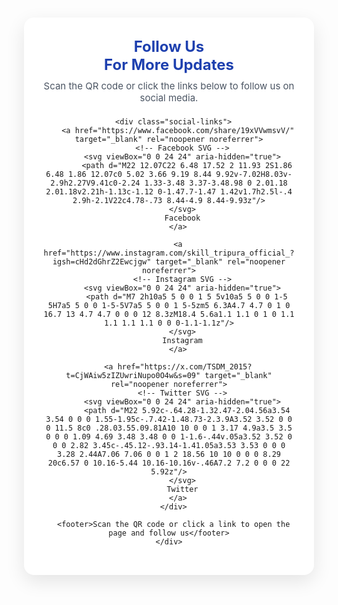 <html lang="en">
<head>
  <meta charset="utf-8" />
  <meta name="viewport" content="width=device-width,initial-scale=1" />
  <title>Follow Us | Government Portal</title>
  <meta name="description" content="Follow us on Facebook, Instagram, and X (Twitter)" />
  <style>
    :root {
      --bg: #f0f4f8;
      --card: #ffffff;
      --primary: #1e40af;
      --secondary: #1e3a8a;
      --text: #111827;
      --subtext: #4b5563;
      --btn-bg: #1e40af;
      --btn-hover: #1d4ed8;
    }

    html, body {
      margin: 0;
      padding: 0;
      height: 100%;
      font-family: 'Inter', system-ui, Arial, sans-serif;
      background-color: var(--bg);
      color: var(--text);
    }

    .container {
      min-height: 100vh;
      display: flex;
      align-items: center;
      justify-content: center;
      padding: 24px;
    }

    .card {
      max-width: 440px;
      width: 100%;
      background: var(--card);
      border-radius: 16px;
      box-shadow: 0 10px 30px rgba(0,0,0,0.1);
      padding: 32px;
      text-align: center;
      transition: transform 0.3s ease, box-shadow 0.3s ease;
    }

    .card:hover {
      transform: translateY(-5px);
      box-shadow: 0 15px 35px rgba(0,0,0,0.15);
    }

    h1 {
      margin: 0 0 10px;
      font-size: 24px;
      color: var(--primary);
    }

    p {
      margin: 0 0 22px;
      color: var(--subtext);
      font-size: 15px;
    }

    .social-links {
      display: flex;
      flex-direction: column;
      gap: 12px;
      margin-top: 18px;
    }

    .social-links a {
      display: flex;
      align-items: center;
      gap: 14px;
      padding: 12px 16px;
      border-radius: 12px;
      text-decoration: none;
      background-color: #f3f4f6;
      color: var(--text);
      font-weight: 600;
      border: 1px solid rgba(0,0,0,0.05);
      transition: background 0.3s, box-shadow 0.3s;
    }

    .social-links a:hover {
      background-color: var(--primary);
      color: #fff;
      box-shadow: 0 6px 18px rgba(0,0,0,0.15);
    }

    .social-links svg {
      width: 22px;
      height: 22px;
      flex-shrink: 0;
      fill: currentColor;
    }

    footer {
      margin-top: 20px;
      font-size: 13px;
      color: var(--subtext);
    }
  </style>
</head>
<body>
  <div class="container">
    <div class="card">
      <h1>Follow Us 
	  <br> For More Updates </br>
	  </h1>
      <p>Scan the QR code or click the links below to follow us on social media.</p>

      <div class="social-links">
        <a href="https://www.facebook.com/share/19xVVwmsvV/" target="_blank" rel="noopener noreferrer">
          <!-- Facebook SVG -->
          <svg viewBox="0 0 24 24" aria-hidden="true">
            <path d="M22 12.07C22 6.48 17.52 2 11.93 2S1.86 6.48 1.86 12.07c0 5.02 3.66 9.19 8.44 9.92v-7.02H8.03v-2.9h2.27V9.41c0-2.24 1.33-3.48 3.37-3.48.98 0 2.01.18 2.01.18v2.21h-1.13c-1.12 0-1.47.7-1.47 1.42v1.7h2.5l-.4 2.9h-2.1V22c4.78-.73 8.44-4.9 8.44-9.93z"/>
          </svg>
          Facebook
        </a>

        <a href="https://www.instagram.com/skill_tripura_official_?igsh=cHd2dGhrZ2Ewcjgw" target="_blank" rel="noopener noreferrer">
          <!-- Instagram SVG -->
          <svg viewBox="0 0 24 24" aria-hidden="true">
            <path d="M7 2h10a5 5 0 0 1 5 5v10a5 5 0 0 1-5 5H7a5 5 0 0 1-5-5V7a5 5 0 0 1 5-5zm5 6.3A4.7 4.7 0 1 0 16.7 13 4.7 4.7 0 0 0 12 8.3zM18.4 5.6a1.1 1.1 0 1 0 1.1 1.1 1.1 1.1 0 0 0-1.1-1.1z"/>
          </svg>
          Instagram
        </a>

        <a href="https://x.com/TSDM_2015?t=CjWAiw5zIZUwriNupo0O4w&s=09" target="_blank" rel="noopener noreferrer">
          <!-- Twitter SVG -->
          <svg viewBox="0 0 24 24" aria-hidden="true">
            <path d="M22 5.92c-.64.28-1.32.47-2.04.56a3.54 3.54 0 0 0 1.55-1.95c-.7.42-1.48.73-2.3.9A3.52 3.52 0 0 0 11.5 8c0 .28.03.55.09.81A10 10 0 0 1 3.17 4.9a3.5 3.5 0 0 0 1.09 4.69 3.48 3.48 0 0 1-1.6-.44v.05a3.52 3.52 0 0 0 2.82 3.45c-.45.12-.93.14-1.41.05a3.53 3.53 0 0 0 3.28 2.44A7.06 7.06 0 0 1 2 18.56 10 10 0 0 0 8.29 20c6.57 0 10.16-5.44 10.16-10.16v-.46A7.2 7.2 0 0 0 22 5.92z"/>
          </svg>
          Twitter
        </a>
      </div>

      <footer>Scan the QR code or click a link to open the page and follow us</footer>
    </div>
  </div>
</body>
</html>
